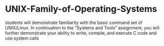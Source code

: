 # UNIX-Family-of-Operating-Systems
 students will demonstrate familiarity with the basic command set of UNIX/Linux. In continuation to the “Systems and Tools” assignment, you will further demonstrate your ability to write, compile, and execute C code and use system calls
